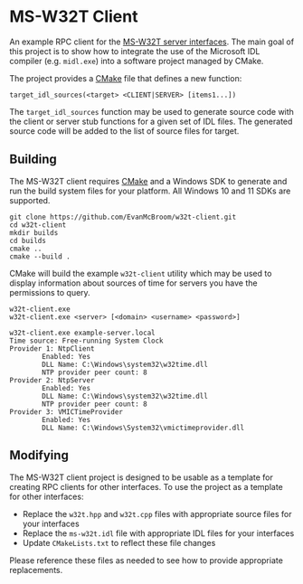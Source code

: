# MS-W32T Client

An example RPC client for the [MS-W32T server interfaces](https://docs.microsoft.com/en-us/openspecs/windows_protocols/ms-w32t/82603ee2-d358-42b9-8e56-434633ce186d).
The main goal of this project is to show how to integrate the use of the Microsoft IDL compiler (e.g. `midl.exe`) into a software project managed by CMake.

The project provides a [CMake](https://cmake.org/) file that defines a new function:

```
target_idl_sources(<target> <CLIENT|SERVER> [items1...])
```

The `target_idl_sources` function may be used to generate source code with the client or server stub functions for a given set of IDL files.
The generated source code will be added to the list of source files for target.

## Building

The MS-W32T client requires [CMake](https://cmake.org/) and a Windows SDK to generate and run the build system files for your platform.
All Windows 10 and 11 SDKs are supported.

```
git clone https://github.com/EvanMcBroom/w32t-client.git
cd w32t-client
mkdir builds
cd builds
cmake ..
cmake --build .
```

CMake will build the example `w32t-client` utility which may be used to display information about sources of time for servers you have the permissions to query.

```
w32t-client.exe
w32t-client.exe <server> [<domain> <username> <password>]

w32t-client.exe example-server.local
Time source: Free-running System Clock
Provider 1: NtpClient
        Enabled: Yes
        DLL Name: C:\Windows\system32\w32time.dll
        NTP provider peer count: 8
Provider 2: NtpServer
        Enabled: Yes
        DLL Name: C:\Windows\system32\w32time.dll
        NTP provider peer count: 8
Provider 3: VMICTimeProvider
        Enabled: Yes
        DLL Name: C:\Windows\System32\vmictimeprovider.dll
```

## Modifying

The MS-W32T client project is designed to be usable as a template for creating RPC clients for other interfaces.
To use the project as a template for other interfaces:

- Replace the `w32t.hpp` and `w32t.cpp` files with appropriate source files for your interfaces
- Replace the `ms-w32t.idl` file with appropriate IDL files for your interfaces
- Update `CMakeLists.txt` to reflect these file changes

Please reference these files as needed to see how to provide appropriate replacements.